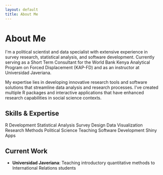 ```yaml
---
layout: default
title: About Me
---
```


# About Me

I'm a political scientist and data specialist with extensive experience in survey research, statistical analysis, and software development. Currently serving as a Short Term Consultant for the World Bank Kenya Analytical Program on Forced Displacement (KAP-FD) and as an instructor at Universidad Javeriana.

My expertise lies in developing innovative research tools and software solutions that streamline data analysis and research processes. I've created multiple R packages and interactive applications that have enhanced research capabilities in social science contexts.

## Skills & Expertise

<div class="skills-container">
    <span class="tag">R Development</span>
    <span class="tag">Statistical Analysis</span>
    <span class="tag">Survey Design</span>
    <span class="tag">Data Visualization</span>
    <span class="tag">Research Methods</span>
    <span class="tag">Political Science</span>
    <span class="tag">Teaching</span>
    <span class="tag">Software Development</span>
    <span class="tag">Shiny Apps</span>
</div>

## Current Work

- **Universidad Javeriana**: Teaching introductory quantitative methods to International Relations students


